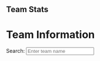 ## Team Stats

<!DOCTYPE html>
<html>
<head>
  <title>Team Information</title>
</head>
<body>
  <h1>Team Information</h1>
  <label for="searchInput">Search:</label>
  <input type="text" id="searchInput" placeholder="Enter team name">
  <div id="teamContainer"></div>

  <script src="https://cdn.jsdelivr.net/npm/axios/dist/axios.min.js"></script>
  <script>
    const apiKey = '31c2c9240dmshb093261393c2f95p1ac6bajsn3bf7b947282a';
    const apiUrl = 'https://nfl-team-stats.p.rapidapi.com/v1/nfl-stats/teams/receiving-stats/offense/2019'; // Replace with your API URL
    // Fetch team data from the API
    axios.get(apiUrl, {
      headers: {
        'Authorization': `Bearer ${apiKey}`
      }
    })
    .then(response => {
      const data = response.data;
      // Sort teams alphabetically by name
      const sortedTeams = bubbleSort(data.teams, 'name');
      // Display team information
      const teamContainer = document.getElementById('teamContainer');
      sortedTeams.forEach(team => {
        const teamElement = createTeamElement(team);
        teamContainer.appendChild(teamElement);
      });
      // Filter teams based on search input
      const searchInput = document.getElementById('searchInput');
      searchInput.addEventListener('input', () => {
        const filterValue = searchInput.value.toLowerCase();
        const filteredTeams = sortedTeams.filter(team => team.name.toLowerCase().includes(filterValue));
        teamContainer.innerHTML = '';
        filteredTeams.forEach(team => {
          const teamElement = createTeamElement(team);
          teamContainer.appendChild(teamElement);
        });
      });
    })
    .catch(error => {
      console.error('Error fetching team data:', error);
    });
    // Bubble sort algorithm
    function bubbleSort(array, key) {
      const arr = [...array];
      const length = arr.length;
      for (let i = 0; i < length - 1; i++) {
        for (let j = 0; j < length - i - 1; j++) {
          if (arr[j][key] > arr[j + 1][key]) {
            const temp = arr[j];
            arr[j] = arr[j + 1];
            arr[j + 1] = temp;
          }
        }
      }
      return arr;
    }
    // Create HTML element for displaying team information
    function createTeamElement(team) {
      const teamElement = document.createElement('div');
      teamElement.innerHTML = `
        <h2>${team.name}</h2>
        <p>Location: ${team.location}</p>
        <p>Founded: ${team.founded}</p>
        <hr>
      `;
      return teamElement;
    }
  </script>
</body>
</html>
